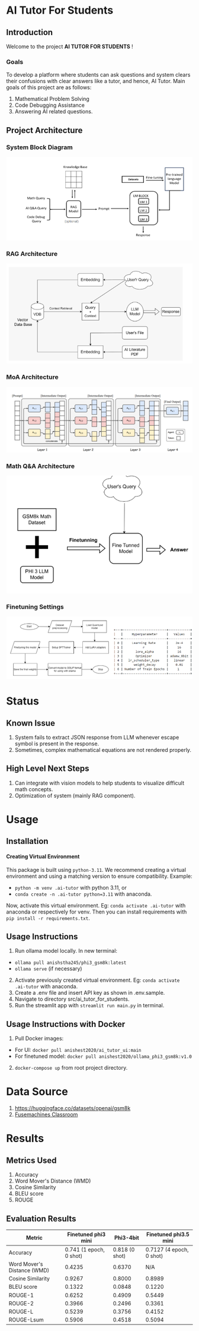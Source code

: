 # AI Tutor For Students

## Introduction
Welcome to the project **AI TUTOR FOR STUDENTS** !

### Goals
To develop a platform where students can ask questions and system clears their confusions with clear answers like a tutor, and hence, AI Tutor. Main goals of this project are as follows:
1. Mathematical Problem Solving
2. Code Debugging Assistance
3. Answering AI related questions.

## Project Architecture
### System Block Diagram
![System Block Diagram](pages/assets/images/system_block.png)

### RAG Architecture
![RAG System Architecture](pages/assets/images/rag.png)

### MoA Architecture
![Illustration of the Mixture-of-Agents Structure. This example showcases 4 MoA layers with 3 agents in each layer.(Source: https://arxiv.org/pdf/2406.04692) ](pages/assets/images/moa.png)

### Math Q&A Architecture
![Math Q&A Architecture](pages/assets/images/mathqa.png)

### Finetuning Settings
![Finetuning Settings](pages/assets/images/training_settings.png)

# Status
## Known Issue
1. System fails to extract JSON response from LLM whenever escape symbol is present in the response. 
2. Sometimes, complex mathematical equations are not rendered properly.

## High Level Next Steps
1. Can integrate with vision models to help students to visualize difficult math concepts.
2. Optimization of system (mainly RAG component).


# Usage
## Installation
<!-- To begin this project, use the included `Makefile` -->

#### Creating Virtual Environment
This package is built using `python-3.11`. 
We recommend creating a virtual environment and using a matching version to ensure compatibility.
Example:
- `python -m venv .ai-tutor` with python 3.11, or
- `conda create -n .ai-tutor python=3.11` with anaconda.

Now, activate this virtual environment. Eg: `conda activate .ai-tutor` with anaconda or respectively for venv. Then you can install requirements with `pip install -r requirements.txt`.

<!-- #### pre-commit

`pre-commit` will automatically format and lint your code. You can install using this by using
`make use-pre-commit`. It will take effect on your next `git commit` -->

<!-- #### pip-tools

The method of managing dependencies in this package is using `pip-tools`. To begin, run `make use-pip-tools` to install. 

Then when adding a new package requirement, update the `requirements.in` file with 
the package name. You can include a specific version if desired but it is not necessary. 

To install and use the new dependency you can run `make deps-install` or equivalently `make`

If you have other packages installed in the environment that are no longer needed, you can you `make deps-sync` to ensure that your current development environment matches the `requirements` files.  -->

## Usage Instructions
1. Run ollama model locally. In new terminal: 
- `ollama pull anishstha245/phi3_gsm8k:latest`
- `ollama serve` (if necessary)
2. Activate previously created virtual environment. Eg: `conda activate .ai-tutor` with anaconda.
3. Create a .env file and insert API key as shown in .env.sample.
4. Navigate to directory src/ai_tutor_for_students.
5. Run the streamlit app with `streamlit run main.py` in terminal.

## Usage Instructions with Docker
1. Pull Docker images:
- For UI: `docker pull anishest2020/ai_tutor_ui:main`
- For finetuned model: `docker pull anishest2020/ollama_phi3_gsm8k:v1.0`
2. `docker-compose up` from root project directory.

# Data Source
1. https://huggingface.co/datasets/openai/gsm8k
2. [Fusemachines Classroom](https://aishikshya.student.fuseclassroom.com/classroom/)

# Results
## Metrics Used
1. Accuracy
2. Word Mover's Distance (WMD)
3. Cosine Similarity
4. BLEU score
5. ROUGE

## Evaluation Results
| Metric                           | Finetuned phi3 mini      | Phi3-4bit          | Finetuned phi3.5 mini   |
|----------------------------------|---------------------------|---------------------|-------------------------|
| Accuracy                         | 0.741 (1 epoch, 0 shot)  | 0.818 (0 shot)      | 0.7127 (4 epoch, 0 shot) |
| Word Mover's Distance (WMD)     | 0.4235                    | 0.6370              | N/A                     |
| Cosine Similarity                | 0.9267                    | 0.8000              | 0.8989                  |
| BLEU score                      | 0.1322                    | 0.0848              | 0.1220                  |
| ROUGE-1                         | 0.6252                    | 0.4909              | 0.5449                  |
| ROUGE-2                         | 0.3966                    | 0.2496              | 0.3361                  |
| ROUGE-L                         | 0.5239                    | 0.3756              | 0.4152                  |
| ROUGE-Lsum                      | 0.5906                    | 0.4518              | 0.5094                  |

